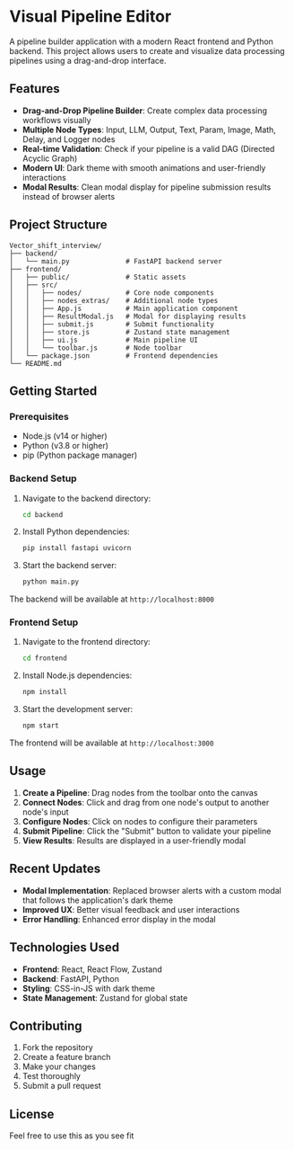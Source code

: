 # Visual Pipeline Editor

A pipeline builder application with a modern React frontend and Python backend. This project allows users to create and visualize data processing pipelines using a drag-and-drop interface.

## Features

- **Drag-and-Drop Pipeline Builder**: Create complex data processing workflows visually
- **Multiple Node Types**: Input, LLM, Output, Text, Param, Image, Math, Delay, and Logger nodes
- **Real-time Validation**: Check if your pipeline is a valid DAG (Directed Acyclic Graph)
- **Modern UI**: Dark theme with smooth animations and user-friendly interactions
- **Modal Results**: Clean modal display for pipeline submission results instead of browser alerts

## Project Structure

```
Vector_shift_interview/
├── backend/
│   └── main.py              # FastAPI backend server
├── frontend/
│   ├── public/              # Static assets
│   ├── src/
│   │   ├── nodes/           # Core node components
│   │   ├── nodes_extras/    # Additional node types
│   │   ├── App.js           # Main application component
│   │   ├── ResultModal.js   # Modal for displaying results
│   │   ├── submit.js        # Submit functionality
│   │   ├── store.js         # Zustand state management
│   │   ├── ui.js            # Main pipeline UI
│   │   └── toolbar.js       # Node toolbar
│   └── package.json         # Frontend dependencies
└── README.md
```

## Getting Started

### Prerequisites

- Node.js (v14 or higher)
- Python (v3.8 or higher)
- pip (Python package manager)

### Backend Setup

1. Navigate to the backend directory:
   ```bash
   cd backend
   ```

2. Install Python dependencies:
   ```bash
   pip install fastapi uvicorn
   ```

3. Start the backend server:
   ```bash
   python main.py
   ```

The backend will be available at `http://localhost:8000`

### Frontend Setup

1. Navigate to the frontend directory:
   ```bash
   cd frontend
   ```

2. Install Node.js dependencies:
   ```bash
   npm install
   ```

3. Start the development server:
   ```bash
   npm start
   ```

The frontend will be available at `http://localhost:3000`

## Usage

1. **Create a Pipeline**: Drag nodes from the toolbar onto the canvas
2. **Connect Nodes**: Click and drag from one node's output to another node's input
3. **Configure Nodes**: Click on nodes to configure their parameters
4. **Submit Pipeline**: Click the "Submit" button to validate your pipeline
5. **View Results**: Results are displayed in a user-friendly modal

## Recent Updates

- **Modal Implementation**: Replaced browser alerts with a custom modal that follows the application's dark theme
- **Improved UX**: Better visual feedback and user interactions
- **Error Handling**: Enhanced error display in the modal

## Technologies Used

- **Frontend**: React, React Flow, Zustand
- **Backend**: FastAPI, Python
- **Styling**: CSS-in-JS with dark theme
- **State Management**: Zustand for global state

## Contributing

1. Fork the repository
2. Create a feature branch
3. Make your changes
4. Test thoroughly
5. Submit a pull request

## License

Feel free to use this as you see fit
